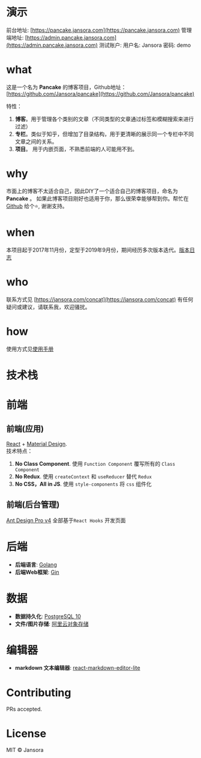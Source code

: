 # 演示
前台地址: [https://pancake.jansora.com](https://pancake.jansora.com)
管理端地址: [https://admin.pancake.jansora.com](https://admin.pancake.jansora.com)
测试账户: 用户名: Jansora 密码: demo
# what
这是一个名为 **Pancake** 的博客项目，Github地址： [https://github.com/Jansora/pancake](https://github.com/Jansora/pancake)

特性：
1. **博客**。用于管理各个类别的文章（不同类型的文章通过标签和模糊搜索来进行过滤）
2. **专栏**。类似于知乎，但增加了目录结构，用于更清晰的展示同一个专栏中不同文章之间的关系。
3. **项目**。 用于内嵌页面，不熟悉前端的人可能用不到。

# why
市面上的博客不太适合自己，因此DIY了一个适合自己的博客项目，命名为 **Pancake** 。
如果此博客项目刚好也适用于你，那么很荣幸能够帮到你。帮忙在 [Github](https://github.com/Jansora/pancake) 给个⭐️, 谢谢支持。

# when
本项目起于2017年11月份，定型于2019年9月份，期间经历多次版本迭代。[版本日志](https://pancake.jansora.com/topic/pancake/version)
# who
联系方式见 [https://jansora.com/concat](https://jansora.com/concat)
有任何疑问或建议，请联系我，欢迎骚扰。
# how
使用方式见[使用手册](https://pancake.jansora.com/topic/pancake/what-why-when-who-how)
# 技术栈

# 前端
## 前端(应用)
[React](https://reactjs.org) + [Material Design](https://material-ui.com).  
技术特点：
1. **No Class Component**.  使用 `Function Component` 覆写所有的 `Class Component`
2. **No Redux**.  使用 `createContext` 和 `useReducer` 替代 `Redux`
3. **No CSS，All in JS**. 使用 `style-components` 将 `css` 组件化
## 前端(后台管理)
 [Ant Design Pro v4](https://pro.ant.design)
全部基于`React Hooks` 开发页面

# 后端
- **后端语言**: [Golang](https://golang.org)
- **后端Web框架**: [Gin](https://github.com/gin-gonic/gin)

# 数据
- **数据持久化**: [PostgreSQL 10 ](https://www.postgresql.org/)
- **文件/图片存储**: [阿里云对象存储](https://aliyun.com/product/oss)

# 编辑器
- **markdown 文本编辑器**: [react-markdown-editor-lite](https://github.com/HarryChen0506/react-markdown-editor-lite)

# Contributing

PRs accepted.
>

# License

MIT © Jansora
